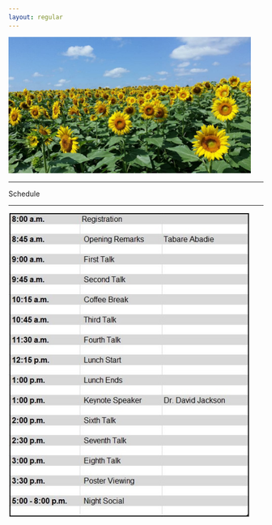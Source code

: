 ```yaml
---
layout: regular
---
```


<img src="/img/sunflower.jpg" style="max-width:95%"/> 

<hr style="clear: both;" />

Schedule
<hr style="clear: both;" />
<img src="/img/schedule2017.JPG" style="max-width:95%"/>
